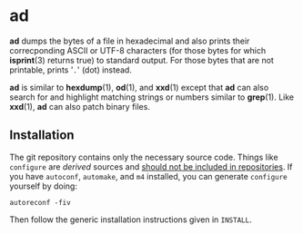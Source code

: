 # ad

**ad** dumps the bytes of a file in hexadecimal
and also prints their correcponding ASCII or UTF-8 characters
(for those bytes for which **isprint**(3) returns true)
to standard output.
For those bytes that are not printable,
prints '`.`' (dot) instead.

**ad** is similar to **hexdump**(1), **od**(1), and **xxd**(1)
except that **ad** can also search for
and highlight matching strings or numbers
similar to **grep**(1).
Like **xxd**(1),
**ad** can also patch binary files.

## Installation

The git repository contains only the necessary source code.
Things like `configure` are _derived_ sources and
[should not be included in repositories](http://stackoverflow.com/a/18732931).
If you have `autoconf`, `automake`, and `m4` installed,
you can generate `configure` yourself by doing:

    autoreconf -fiv
    
Then follow the generic installation instructions given in `INSTALL`.
